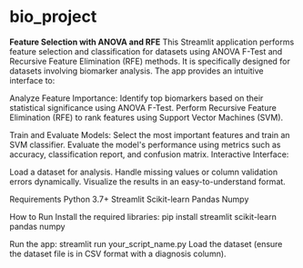 # bio_project

**Feature Selection with ANOVA and RFE**
This Streamlit application performs feature selection and classification for datasets using ANOVA F-Test and Recursive Feature Elimination (RFE) methods. It is specifically designed for datasets involving biomarker analysis. The app provides an intuitive interface to:

Analyze Feature Importance:
Identify top biomarkers based on their statistical significance using ANOVA F-Test.
Perform Recursive Feature Elimination (RFE) to rank features using Support Vector Machines (SVM).

Train and Evaluate Models:
Select the most important features and train an SVM classifier.
Evaluate the model's performance using metrics such as accuracy, classification report, and confusion matrix.
Interactive Interface:

Load a dataset for analysis.
Handle missing values or column validation errors dynamically.
Visualize the results in an easy-to-understand format.

Requirements
Python 3.7+
Streamlit
Scikit-learn
Pandas
Numpy

How to Run
Install the required libraries:
pip install streamlit scikit-learn pandas numpy

Run the app:
streamlit run your_script_name.py
Load the dataset (ensure the dataset file is in CSV format with a diagnosis column).









